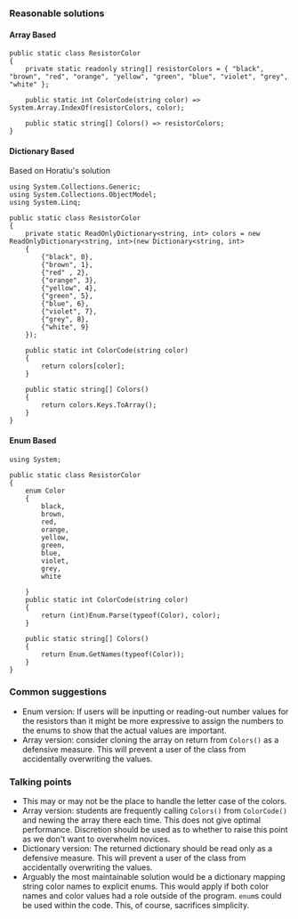 ### Reasonable solutions
#### Array Based
``` 
public static class ResistorColor
{
    private static readonly string[] resistorColors = { "black", "brown", "red", "orange", "yellow", "green", "blue", "violet", "grey", "white" };

    public static int ColorCode(string color) => System.Array.IndexOf(resistorColors, color);

    public static string[] Colors() => resistorColors;
}
```
#### Dictionary Based
Based on Horatiu's solution
```
﻿using System.Collections.Generic;
using System.Collections.ObjectModel;
using System.Linq;
  
public static class ResistorColor
{
    private static ReadOnlyDictionary<string, int> colors = new ReadOnlyDictionary<string, int>(new Dictionary<string, int>
    {
        {"black", 0},
        {"brown", 1},
        {"red" , 2},
        {"orange", 3},
        {"yellow", 4},
        {"green", 5},
        {"blue", 6},
        {"violet", 7},
        {"grey", 8},
        {"white", 9}
    });
 
    public static int ColorCode(string color)
    {
        return colors[color];
    }
 
    public static string[] Colors()
    {
        return colors.Keys.ToArray();
    }
}
```
#### Enum Based
```
using System;

public static class ResistorColor
{
    enum Color
    {
        black,
        brown,
        red,
        orange,
        yellow,
        green,
        blue,
        violet,
        grey,
        white
        
    }
    public static int ColorCode(string color)
    {
        return (int)Enum.Parse(typeof(Color), color);
    }

    public static string[] Colors()
    {
        return Enum.GetNames(typeof(Color));        
    }
}
```
### Common suggestions
* Enum version: If users will be inputting or reading-out number values for the
resistors than it might be more expressive to assign the numbers to
the enums to show that the actual values are important. 
* Array version: consider cloning the array on return from `Colors()` as
a defensive measure.  This will prevent a user of the class from
accidentally overwriting the values.
### Talking points
* This may or may not be the place to handle the letter case of the colors.
* Array version: students are frequently calling `Colors()` from
`ColorCode()` and newing the array there each time.  This does not 
give optimal performance.  Discretion should be used as to whether to raise this point
as we don't want to overwhelm novices.
* Dictionary version: The returned dictionary should be read only as 
a defensive measure.  This will prevent a user of the class from
accidentally overwriting the values.
* Arguably the most maintainable solution would be a dictionary mapping
string color names to explicit enums.  This would apply if both color
names and color values had a role outside of the program.  `enum`s could 
be used within the code.  This,
of course, sacrifices simplicity. 
